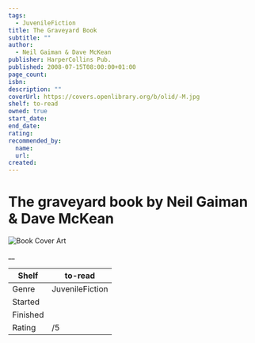 ```yaml
---
tags:
  - JuvenileFiction
title: The Graveyard Book
subtitle: ""
author:
  - Neil Gaiman & Dave McKean
publisher: HarperCollins Pub.
published: 2008-07-15T08:00:00+01:00
page_count:
isbn:
description: ""
coverUrl: https://covers.openlibrary.org/b/olid/-M.jpg
shelf: to-read
owned: true
start_date:
end_date:
rating:
recommended_by:
  name:
  url:
created:
---
```


# The graveyard book by Neil Gaiman & Dave McKean

![Book Cover Art](https://covers.openlibrary.org/b/olid/-M.jpg)

__

| Shelf | to-read |
| --- | --- |
| Genre | JuvenileFiction |
| Started |  |
| Finished |  |
| Rating | /5 |


